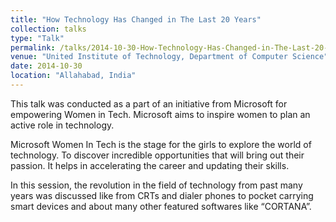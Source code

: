 ```yaml
---
title: "How Technology Has Changed in The Last 20 Years"
collection: talks
type: "Talk"
permalink: /talks/2014-10-30-How-Technology-Has-Changed-in-The-Last-20-Years
venue: "United Institute of Technology, Department of Computer Science"
date: 2014-10-30
location: "Allahabad, India"
---
```


This talk was conducted as a part of an initiative from Microsoft for empowering Women in Tech. Microsoft aims to inspire women to plan an active role in technology. 

Microsoft Women In Tech is the stage for the girls to explore the world of technology. To discover incredible opportunities that will bring out their passion. It helps in accelerating the career and updating their skills. 

In this session, the revolution in the field of technology from past many years was discussed like from CRTs and dialer phones to pocket carrying smart devices and about many other featured softwares like “CORTANA”.

